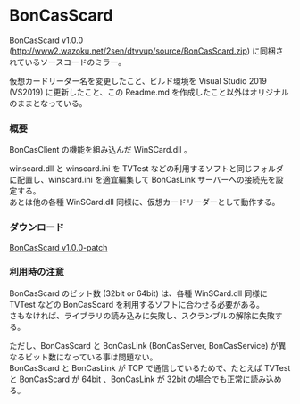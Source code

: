 
# BonCasScard

BonCasScard v1.0.0 (http://www2.wazoku.net/2sen/dtvvup/source/BonCasScard.zip) に同梱されているソースコードのミラー。

仮想カードリーダー名を変更したこと、ビルド環境を Visual Studio 2019 (VS2019) に更新したこと、この Readme.md を作成したこと以外はオリジナルのままとなっている。  

### 概要

BonCasClient の機能を組み込んだ WinSCard.dll 。

winscard.dll と winscard.ini を TVTest などの利用するソフトと同じフォルダに配置し、winscard.ini を適宜編集して BonCasLink サーバーへの接続先を設定する。  
あとは他の各種 WinSCard.dll 同様に、仮想カードリーダーとして動作する。

### ダウンロード

[BonCasScard v1.0.0-patch](https://github.com/mizunoko/BonCasScard/releases/download/v1.0.0-patch/BonCasScard_v1.0.0-patch.zip)

### 利用時の注意

BonCasScard のビット数 (32bit or 64bit) は、各種 WinSCard.dll 同様に TVTest などの BonCasScard を利用するソフトに合わせる必要がある。  
さもなければ、ライブラリの読み込みに失敗し、スクランブルの解除に失敗する。

ただし、BonCasScard と BonCasLink (BonCasServer, BonCasService) が異なるビット数になっている事は問題ない。  
BonCasScard と BonCasLink が TCP で通信しているためで、たとえば TVTest と BonCasScard が 64bit 、BonCasLink が 32bit の場合でも正常に読み込める。
